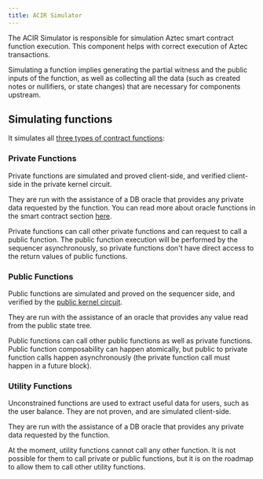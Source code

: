 ```yaml
---
title: ACIR Simulator
---
```


The ACIR Simulator is responsible for simulation Aztec smart contract function execution. This component helps with correct execution of Aztec transactions.

Simulating a function implies generating the partial witness and the public inputs of the function, as well as collecting all the data (such as created notes or nullifiers, or state changes) that are necessary for components upstream.

## Simulating functions

It simulates all [three types of contract functions](../call_types.md#aztec-call-types):

### Private Functions

Private functions are simulated and proved client-side, and verified client-side in the private kernel circuit.

They are run with the assistance of a DB oracle that provides any private data requested by the function. You can read more about oracle functions in the smart contract section [here](../../smart_contracts/oracles/index.md).

Private functions can call other private functions and can request to call a public function. The public function execution will be performed by the sequencer asynchronously, so private functions don't have direct access to the return values of public functions.

### Public Functions

Public functions are simulated and proved on the sequencer side, and verified by the [public kernel circuit](../../concepts/advanced/circuits/kernels/public_kernel.md).

They are run with the assistance of an oracle that provides any value read from the public state tree.

Public functions can call other public functions as well as private functions. Public function composability can happen atomically, but public to private function calls happen asynchronously (the private function call must happen in a future block).

### Utility Functions

Unconstrained functions are used to extract useful data for users, such as the user balance. They are not proven, and are simulated client-side.

They are run with the assistance of a DB oracle that provides any private data requested by the function.

At the moment, utility functions cannot call any other function. It is not possible for them to call private or public functions, but it is on the roadmap to allow them to call other utility functions.
